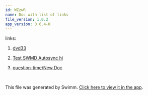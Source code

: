 ```yaml
---
id: WZzwR
name: Doc with list of links
file_version: 1.0.2
app_version: 0.6.4-0
---
```


links:

1.  [dvd33](dvd33.2pEqk.sw.md)
    
2.  [Test SWMD Autosync hi](test-swmd-autosync-hi.Jy_Wg.sw.md)
    
3.  [question-time/New Doc](http://localhost:5000/repos/U0sVB7lC9at5XPOW1TBW/docs/h2hypcQMACn2kfjyzxI3)

<br/>

This file was generated by Swimm. [Click here to view it in the app](http://localhost:5000/repos/Z2l0aHViJTNBJTNBc3ItZXh0ZW5zaW9uJTNBJTNBZG91ZWs=/docs/WZzwR).